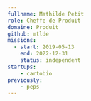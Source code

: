 ```yaml
---
fullname: Mathilde Petit
role: Cheffe de Produit
domaine: Produit
github: mtlde
missions:
  - start: 2019-05-13
    end: 2022-12-31
    status: independent
startups:
    - cartobio
previously: 
    - peps
---
```

